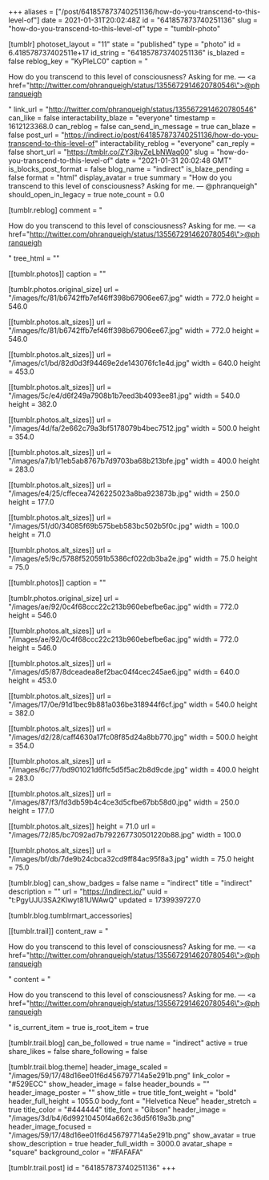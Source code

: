 +++
aliases = ["/post/641857873740251136/how-do-you-transcend-to-this-level-of"]
date = 2021-01-31T20:02:48Z
id = "641857873740251136"
slug = "how-do-you-transcend-to-this-level-of"
type = "tumblr-photo"

[tumblr]
photoset_layout = "11"
state = "published"
type = "photo"
id = 6.418578737402511e+17
id_string = "641857873740251136"
is_blazed = false
reblog_key = "KyPleLC0"
caption = "<p>How do you transcend to this level of consciousness? Asking for me. — <a href=\"http://twitter.com/phranqueigh/status/1355672914620780546\">@phranqueigh</a></p>"
link_url = "http://twitter.com/phranqueigh/status/1355672914620780546"
can_like = false
interactability_blaze = "everyone"
timestamp = 1612123368.0
can_reblog = false
can_send_in_message = true
can_blaze = false
post_url = "https://indirect.io/post/641857873740251136/how-do-you-transcend-to-this-level-of"
interactability_reblog = "everyone"
can_reply = false
short_url = "https://tmblr.co/ZY3jbyZeLbNWaq00"
slug = "how-do-you-transcend-to-this-level-of"
date = "2021-01-31 20:02:48 GMT"
is_blocks_post_format = false
blog_name = "indirect"
is_blaze_pending = false
format = "html"
display_avatar = true
summary = "How do you transcend to this level of consciousness? Asking for me. — @phranqueigh"
should_open_in_legacy = true
note_count = 0.0

[tumblr.reblog]
comment = "<p>How do you transcend to this level of consciousness? Asking for me. — <a href=\"http://twitter.com/phranqueigh/status/1355672914620780546\">@phranqueigh</a></p>"
tree_html = ""

[[tumblr.photos]]
caption = ""

[tumblr.photos.original_size]
url = "/images/fc/81/b6742ffb7ef46ff398b67906ee67.jpg"
width = 772.0
height = 546.0

[[tumblr.photos.alt_sizes]]
url = "/images/fc/81/b6742ffb7ef46ff398b67906ee67.jpg"
width = 772.0
height = 546.0

[[tumblr.photos.alt_sizes]]
url = "/images/c1/bd/82d0d3f94469e2de143076fc1e4d.jpg"
width = 640.0
height = 453.0

[[tumblr.photos.alt_sizes]]
url = "/images/5c/e4/d6f249a7908b1b7eed3b4093ee81.jpg"
width = 540.0
height = 382.0

[[tumblr.photos.alt_sizes]]
url = "/images/4d/fa/2e662c79a3bf5178079b4bec7512.jpg"
width = 500.0
height = 354.0

[[tumblr.photos.alt_sizes]]
url = "/images/a7/b1/1eb5ab8767b7d9703ba68b213bfe.jpg"
width = 400.0
height = 283.0

[[tumblr.photos.alt_sizes]]
url = "/images/e4/25/cffecea7426225023a8ba923873b.jpg"
width = 250.0
height = 177.0

[[tumblr.photos.alt_sizes]]
url = "/images/51/d0/34085f69b575beb583bc502b5f0c.jpg"
width = 100.0
height = 71.0

[[tumblr.photos.alt_sizes]]
url = "/images/e5/9c/5788f520591b5386cf022db3ba2e.jpg"
width = 75.0
height = 75.0

[[tumblr.photos]]
caption = ""

[tumblr.photos.original_size]
url = "/images/ae/92/0c4f68ccc22c213b960ebefbe6ac.jpg"
width = 772.0
height = 546.0

[[tumblr.photos.alt_sizes]]
url = "/images/ae/92/0c4f68ccc22c213b960ebefbe6ac.jpg"
width = 772.0
height = 546.0

[[tumblr.photos.alt_sizes]]
url = "/images/d5/87/8dceadea8ef2bac04f4cec245ae6.jpg"
width = 640.0
height = 453.0

[[tumblr.photos.alt_sizes]]
url = "/images/17/0e/91d1bec9b881a036be318944f6cf.jpg"
width = 540.0
height = 382.0

[[tumblr.photos.alt_sizes]]
url = "/images/d2/28/caff4630a17fc08f85d24a8bb770.jpg"
width = 500.0
height = 354.0

[[tumblr.photos.alt_sizes]]
url = "/images/6c/77/bd901021d6ffc5d5f5ac2b8d9cde.jpg"
width = 400.0
height = 283.0

[[tumblr.photos.alt_sizes]]
url = "/images/87/f3/fd3db59b4c4ce3d5cfbe67bb58d0.jpg"
width = 250.0
height = 177.0

[[tumblr.photos.alt_sizes]]
height = 71.0
url = "/images/72/85/bc7092ad7b792267730501220b88.jpg"
width = 100.0

[[tumblr.photos.alt_sizes]]
url = "/images/bf/db/7de9b24cbca32cd9ff84ac95f8a3.jpg"
width = 75.0
height = 75.0

[tumblr.blog]
can_show_badges = false
name = "indirect"
title = "indirect"
description = ""
url = "https://indirect.io/"
uuid = "t:PgyUJU3SA2Klwyt81UWAwQ"
updated = 1739939727.0

[tumblr.blog.tumblrmart_accessories]

[[tumblr.trail]]
content_raw = "<p>How do you transcend to this level of consciousness? Asking for me. — <a href=\"http://twitter.com/phranqueigh/status/1355672914620780546\">@phranqueigh</a></p>"
content = "<p>How do you transcend to this level of consciousness? Asking for me. &mdash; <a href=\"http://twitter.com/phranqueigh/status/1355672914620780546\">@phranqueigh</a></p>"
is_current_item = true
is_root_item = true

[tumblr.trail.blog]
can_be_followed = true
name = "indirect"
active = true
share_likes = false
share_following = false

[tumblr.trail.blog.theme]
header_image_scaled = "/images/59/17/48d16ee01f6d456797714a5e291b.png"
link_color = "#529ECC"
show_header_image = false
header_bounds = ""
header_image_poster = ""
show_title = true
title_font_weight = "bold"
header_full_height = 1055.0
body_font = "Helvetica Neue"
header_stretch = true
title_color = "#444444"
title_font = "Gibson"
header_image = "/images/3d/b4/6d99210450f4a662c36d5f619a3b.png"
header_image_focused = "/images/59/17/48d16ee01f6d456797714a5e291b.png"
show_avatar = true
show_description = true
header_full_width = 3000.0
avatar_shape = "square"
background_color = "#FAFAFA"

[tumblr.trail.post]
id = "641857873740251136"
+++
